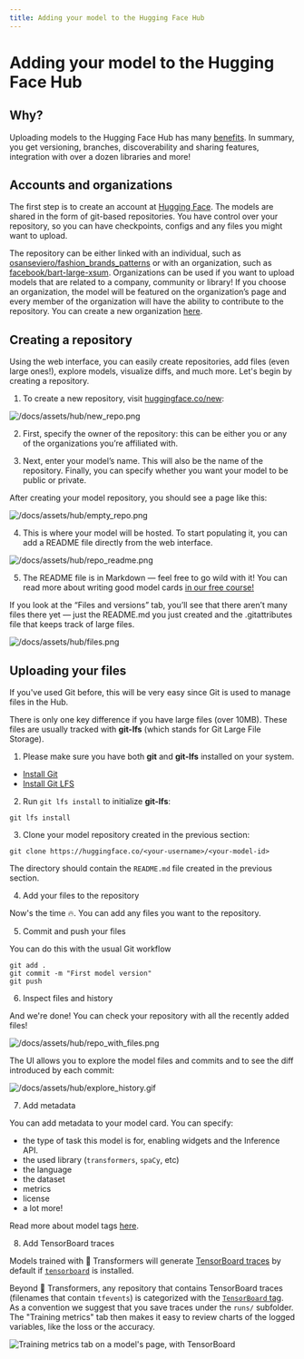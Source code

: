 ```yaml
---
title: Adding your model to the Hugging Face Hub
---
```


# Adding your model to the Hugging Face Hub

## Why?

Uploading models to the Hugging Face Hub has many [benefits](https://huggingface.co/docs/hub/main#whats-a-repository). In summary, you get versioning, branches, discoverability and sharing features, integration with over a dozen libraries and more!

## Accounts and organizations

The first step is to create an account at [Hugging Face](https://huggingface.co/login). The models are shared in the form of git-based repositories. You have control over your repository, so you can have checkpoints, configs and any files you might want to upload.

The repository can be either linked with an individual, such as [osanseviero/fashion_brands_patterns](https://huggingface.co/osanseviero/fashion_brands_patterns) or with an organization, such as [facebook/bart-large-xsum](https://huggingface.co/facebook/bart-large-xsum). Organizations can be used if you want to upload models that are related to a company, community or library! If you choose an organization, the model will be featured on the organization’s page and every member of the organization will have the ability to contribute to the repository. You can create a new organization [here](https://huggingface.co/organizations/new).

## Creating a repository

Using the web interface, you can easily create repositories, add files (even large ones!), explore models, visualize diffs, and much more. Let's begin by creating a repository.

1. To create a new repository, visit [huggingface.co/new](http://huggingface.co/new):

![/docs/assets/hub/new_repo.png](/docs/assets/hub/new_repo.png)

2. First, specify the owner of the repository: this can be either you or any of the organizations you’re affiliated with. 

3. Next, enter your model’s name. This will also be the name of the repository. Finally, you can specify whether you want your model to be public or private.

After creating your model repository, you should see a page like this:

![/docs/assets/hub/empty_repo.png](/docs/assets/hub/empty_repo.png)

4. This is where your model will be hosted. To start populating it, you can add a README file directly from the web interface.

![/docs/assets/hub/repo_readme.png](/docs/assets/hub/repo_readme.png)

5. The README file is in Markdown — feel free to go wild with it! You can read more about writing good model cards [in our free course!](https://huggingface.co/course/chapter4/4?fw=pt)

If you look at the “Files and versions” tab, you’ll see that there aren’t many files there yet — just the README.md you just created and the .gitattributes file that keeps track of large files.


![/docs/assets/hub/files.png](/docs/assets/hub/files.png)


## Uploading your files

If you've used Git before, this will be very easy since Git is used to manage files in the Hub.

There is only one key difference if you have large files (over 10MB). These files are usually tracked with **git-lfs** (which stands for Git Large File Storage). 

1. Please make sure you have both **git** and **git-lfs** installed on your system.

* [Install Git](https://git-scm.com/book/en/v2/Getting-Started-Installing-Git)
* [Install Git LFS](https://git-lfs.github.com/)

2. Run `git lfs install` to initialize **git-lfs**:

```
git lfs install
```

3. Clone your model repository created in the previous section:

```
git clone https://huggingface.co/<your-username>/<your-model-id>
```

The directory should contain the `README.md` file created in the previous section.


4. Add your files to the repository

Now's the time 🔥. You can add any files you want to the repository. 

5. Commit and push your files

You can do this with the usual Git workflow

```
git add .
git commit -m "First model version"
git push
```

6. Inspect files and history

And we're done! You can check your repository with all the recently added files!

![/docs/assets/hub/repo_with_files.png](/docs/assets/hub/repo_with_files.png)

The UI allows you to explore the model files and commits and to see the diff introduced by each commit:

![/docs/assets/hub/explore_history.gif](/docs/assets/hub/explore_history.gif)

7. Add metadata

You can add metadata to your model card. You can specify:
* the type of task this model is for, enabling widgets and the Inference API.
* the used library (`transformers`, `spaCy`, etc)
* the language
* the dataset
* metrics
* license
* a lot more!

Read more about model tags [here](https://huggingface.co/docs/hub/model-repos#how-are-model-tags-determined).

8. Add TensorBoard traces

Models trained with 🤗 Transformers will generate [TensorBoard traces](https://huggingface.co/transformers/main_classes/callback.html?highlight=tensorboard#transformers.integrations.TensorBoardCallback) by default if [`tensorboard`](https://pypi.org/project/tensorboard/) is installed.

Beyond 🤗 Transformers, any repository that contains TensorBoard traces (filenames that contain `tfevents`) is categorized with the [`TensorBoard` tag](https://huggingface.co/models?library=tensorboard). As a convention we suggest that you save traces under the `runs/` subfolder. The "Training metrics" tab then makes it easy to review charts of the logged variables, like the loss or the accuracy.

![Training metrics tab on a model's page, with TensorBoard](/docs/assets/hub/tensorboard.png)
